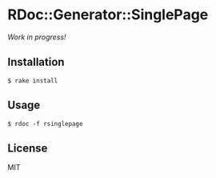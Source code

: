 # RDoc::Generator::SinglePage

*Work in progress!*

## Installation

```
$ rake install
```

## Usage

```
$ rdoc -f rsinglepage
```

## License

MIT
